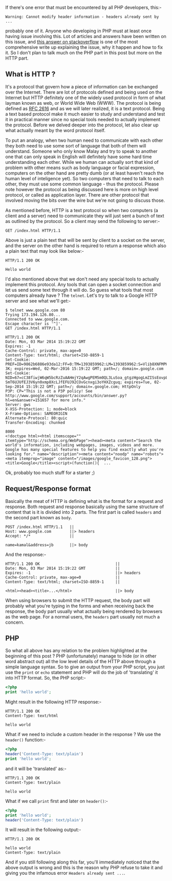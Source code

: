 <!-- 
.. title: PHP: Headers already sent and HTTP basic
.. slug: php-headers-already-sent-and-http-basic
.. date: 2014/03/03 14:37:42
.. tags: php, http, headers
.. link: 
.. description: 
.. type: text
-->

If there's one error that must be encountered by all PHP developers, this:-

    Warning: Cannot modify header information - headers already sent by ...

probably one of it. Anyone who developing in PHP must at least once having issue
involving this. Lot of articles and answers have been written on this issue, and [this
answer on stackoverflow][so1] is one of the most comprehensive write up explaining the issue,
why it happen and how to fix it. So I don't plan to talk much on the PHP part in this post
but more on the HTTP part.

## What is HTTP ?
It's a protocol that govern how a piece of information can be exchanged over the Internet.
There are lot of protocols defined and being used on the Internet but HTTP definitely one
of the widely used protocol in form of what layman known as web, or World Wide Web (WWW).
The protocol is being defined as [RFC 2616][2616] and as we will later realized, it is a
text protocol. Being a text based protocol make it much easier to study and understand and
test it in practical manner since no special tools needed to actually implement the protocol.
Before we delved deeper into the protocol, let also clear up what actually meant by the word
protocol itself.

<!-- TEASER_END -->

To put an analogy, when two human need to communicate with each other they both need to use
some sort of language that both of them will understand. Someone who only know Malay and try
to speak to another one that can only speak in English will definitely have some hard time
understanding each other. While we human can actually sort that kind of problem with other means
such as body language or facial expression, computers on the other hand are pretty dumb (or at
least haven't reach the human level of inteligence yet). So two computers that need to talk to
each other, they must use some common language - thus the protocol. Please note however the protocol
as being discussed here is more on high level protocol, or called as application layer. There are
other protocol that involved moving the bits over the wire but we're not going to discuss those.

As mentioned before, HTTP is a text protocol so when two computers (a client and a server) need to
communicate they will just sent a bunch of text as outlined by the protocol. So a client may send
the following to server:-

    GET /index.html HTTP/1.1

Above is just a plain text that will be sent by client to a socket on the server, and the server
on the other hand is required to return a response which also a plain text that may look like below:-

    HTTP/1.1 200 OK

    Hello world

I'd also mentioned above that we don't need any special tools to actually implement this protocol. Any
tools that can open a socket connection and let us send some text through it will do. So guess what tools
that most computers already have ? The `telnet`. Let's try to talk to a Google HTTP server and see what
we'll get:-

    $ telnet www.google.com 80
    Trying 173.194.126.80...
    Connected to www.google.com.
    Escape character is '^]'.
    GET /index.html HTTP/1.1

    HTTP/1.1 200 OK
    Date: Mon, 03 Mar 2014 15:19:22 GMT
    Expires: -1
    Cache-Control: private, max-age=0
    Content-Type: text/html; charset=ISO-8859-1
    Set-Cookie: PREF=ID=9862b6886e93da12:FF=0:TM=1393859962:LM=1393859962:S=Vlib8XNFMPHru-3K; expires=Wed, 02-Mar-2016 15:19:22 GMT; path=/; domain=.google.com
    Set-Cookie: NID=67=cC38fiwjW6qW5bcRzZuAAHmjY2qAwgPEM5m0QL3LuSoa_gtgzHgogLmZISsEovpLDRVLL4KcdhWXO-SmT6UJUfEJ3V6yn0xmp8XcLJfEFUJ92COvGcnxgi3oYHXZcguq; expires=Tue, 02-Sep-2014 15:19:22 GMT; path=/; domain=.google.com; HttpOnly
    P3P: CP="This is not a P3P policy! See http://www.google.com/support/accounts/bin/answer.py?hl=en&answer=151657 for more info."
    Server: gws
    X-XSS-Protection: 1; mode=block
    X-Frame-Options: SAMEORIGIN
    Alternate-Protocol: 80:quic
    Transfer-Encoding: chunked

    8000
    <!doctype html><html itemscope="" itemtype="http://schema.org/WebPage"><head><meta content="Search the world's information, including webpages, images, videos and more. Google has many special features to help you find exactly what you're looking for." name="description"><meta content="noodp" name="robots"><meta itemprop="image" content="/images/google_favicon_128.png"><title>Google</title><script>(function(){  ...

Ok, probably too much stuff for a starter ;)

## Request/Response format   
Basically the meat of HTTP is defining what is the format for a request and response. Both request and response basically
using the same structure of content that is it is divided into 2 parts. The first part is called `headers` and the second
part known as `body`.

    POST /index.html HTTP/1.1   ||
    Host: www.google.com        ||> headers
    Accept: */*                 ||

    name=kamal&address=jb       ||> body

And the response:-

    HTTP/1.1 200 OK                                 ||
    Date: Mon, 03 Mar 2014 15:19:22 GMT             ||
    Expires: -1                                     ||> headers
    Cache-Control: private, max-age=0               ||
    Content-Type: text/html; charset=ISO-8859-1     ||

    <html><head><title>...</html>                   ||> body

When using browsers to submit the HTTP request, the body part will probably what you're typing in the forms and when receiving
back the response, the body part usually what actually being rendered by browsers as the web page. For a normal users,
the `headers` part usually not much a concern.

## PHP
So what all above has any relation to the problem highlighted at the beginning of this post ? PHP (unfortunately) manage
to hide (or in other word abstract out) all the low level details of the HTTP above through a simple language syntax.
So to give an output from your PHP script, you just use the `print` or `echo` statement and PHP will do the job of
'translating' it into HTTP format. So, the PHP script:-

```php
<?php
print 'hello world';
```

Might result in the following HTTP response:-

```console
HTTP/1.1 200 OK
Content-Type: text/html

hello world
```
What if we need to include a custom header in the response ? We use the `header()` function:-

```php
<?php
header('Content-Type: text/plain')
print 'hello world';
```
and it will be 'translated' as:-

```console
HTTP/1.1 200 OK
Content-Type: text/plain

hello world
```
What if we call `print` first and later on `header()`:-
```php
<?php
print 'hello world';
header('Content-Type: text/plain')
```
It will result in the following output:-

```console
HTTP/1.1 200 OK

hello world
Content-Type: text/plain
```
And if you still following along this far, you'll immediately noticed that the above output is wrong and
this is the reason why PHP refuse to take it and giving you the infamous error `Headers already sent ...`.

[so1]:http://stackoverflow.com/questions/8028957/how-to-fix-headers-already-sent-error-in-php
[2616]:https://www.ietf.org/rfc/rfc2616.txt
